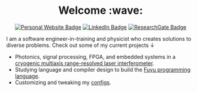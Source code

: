 <h1 align="center">Welcome :wave:</h1>

<p align="center">
  <a href="https://adamc.io"><img src="https://img.shields.io/badge/adamc.io-7889a3?style=for-the-badge" alt="Personal Website Badge" /></a>
  <a href="https://www.linkedin.com/in/adam-christiansen/"><img src="https://img.shields.io/badge/LinkedIn-0a66c2?style=for-the-badge&logo=linkedin&logoColor=white" alt="LinkedIn Badge" /></a>
  <a href="https://www.researchgate.net/profile/Adam-Christiansen"><img src="https://img.shields.io/badge/ResearchGate-00ccbb?style=for-the-badge&logo=researchgate&logoColor=white" alt="ResearchGate Badge" /></a>
</p>

I am a software engineer-in-training and physicist
who creates solutions to diverse problems.
Check out some of my current projects &darr;

- Photonics, signal processing, FPGA, and embedded systems in a
  [cryogenic multiaxis range-resolved laser interferometer](https://doi.org/10133/6671).
- Studying language and compiler design to build the
  [Fuyu programming language](https://github.com/fuyulang).
- Customizing and tweaking my
  [configs](https://github.com/adamchristiansen/dotfiles).
